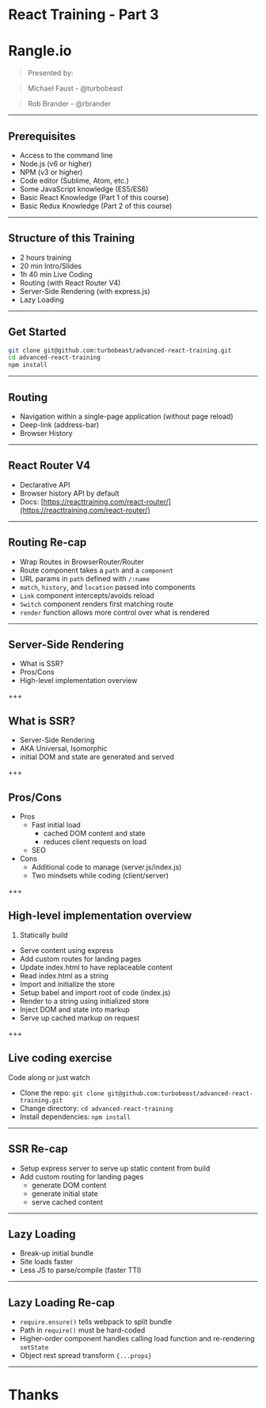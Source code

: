 # React Training - Part 3

# Rangle.io

>Presented by:

>Michael Faust - @turbobeast

>Rob Brander - @rbrander

---

## Prerequisites

- Access to the command line
- Node.js (v6 or higher)
- NPM (v3 or higher)
- Code editor (Sublime, Atom, etc.)
- Some JavaScript knowledge (ES5/ES6)
- Basic React Knowledge (Part 1 of this course)
- Basic Redux Knowledge (Part 2 of this course)

---

## Structure of this Training

- 2 hours training
- 20 min Intro/Slides
- 1h 40 min Live Coding
- Routing (with React Router V4)
- Server-Side Rendering (with express.js)
- Lazy Loading

---

## Get Started

```bash
git clone git@github.com:turbobeast/advanced-react-training.git
cd advanced-react-training
npm install
```

---

## Routing

- Navigation within a single-page application (without page reload)
- Deep-link (address-bar)
- Browser History

---

## React Router V4

- Declarative API
- Browser history API by default
- Docs: [https://reacttraining.com/react-router/](https://reacttraining.com/react-router/)

---

## Routing Re-cap

- Wrap Routes in BrowserRouter/Router
- Route component takes a `path` and a `component`
- URL params in `path` defined with `/:name`
- `match`, `history`, and `location` passed into components
- `Link` component intercepts/avoids reload
- `Switch` component renders first matching route
- `render` function allows more control over what is rendered

---

## Server-Side Rendering

- What is SSR?
- Pros/Cons
- High-level implementation overview

+++

## What is SSR?
- Server-Side Rendering
- AKA Universal, Isomorphic
- initial DOM and state are generated and served

+++

## Pros/Cons

- Pros
  - Fast initial load
    - cached DOM content and state
    - reduces client requests on load
  - SEO
- Cons
  - Additional code to manage (server.js/index.js)
  - Two mindsets while coding (client/server)

+++

## High-level implementation overview
1. Statically build
- Serve content using express
- Add custom routes for landing pages
- Update index.html to have replaceable content
- Read index.html as a string
- Import and initialize the store
- Setup babel and import root of code (index.js)
- Render to a string using initialized store
- Inject DOM and state into markup
- Serve up cached markup on request

+++

## Live coding exercise

Code along or just watch
- Clone the repo: `git clone git@github.com:turbobeast/advanced-react-training.git`
- Change directory: `cd advanced-react-training`
- Install dependencies: `npm install`

---

## SSR Re-cap
- Setup express server to serve up static content from build
- Add custom routing for landing pages
  - generate DOM content
  - generate initial state
  - serve cached content

---

## Lazy Loading

- Break-up initial bundle
- Site loads faster
- Less JS to parse/compile (faster TTI)

---

## Lazy Loading Re-cap

- `require.ensure()` tells webpack to split bundle
- Path in `require()` must be hard-coded
- Higher-order component handles calling load function and re-rendering `setState`
- Object rest spread transform `{...props}`

---

# Thanks